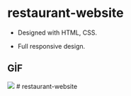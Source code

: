 # restaurant-website

- Designed with HTML, CSS.

- Full responsive design.

## GİF

<img src="r.gif" />
# restaurant-website
